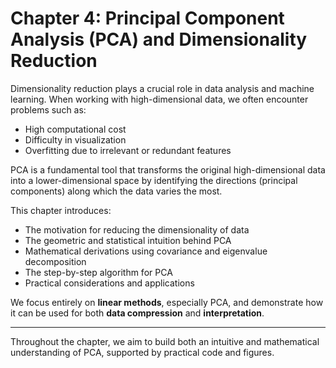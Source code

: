 # Chapter 4: Principal Component Analysis (PCA) and Dimensionality Reduction

Dimensionality reduction plays a crucial role in data analysis and machine learning. When working with high-dimensional data, we often encounter problems such as:

- High computational cost
- Difficulty in visualization
- Overfitting due to irrelevant or redundant features

PCA is a fundamental tool that transforms the original high-dimensional data into a lower-dimensional space by identifying the directions (principal components) along which the data varies the most.

This chapter introduces:

- The motivation for reducing the dimensionality of data
- The geometric and statistical intuition behind PCA
- Mathematical derivations using covariance and eigenvalue decomposition
- The step-by-step algorithm for PCA
- Practical considerations and applications

We focus entirely on **linear methods**, especially PCA, and demonstrate how it can be used for both **data compression** and **interpretation**.

---
Throughout the chapter, we aim to build both an intuitive and mathematical understanding of PCA, supported by practical code and figures.
